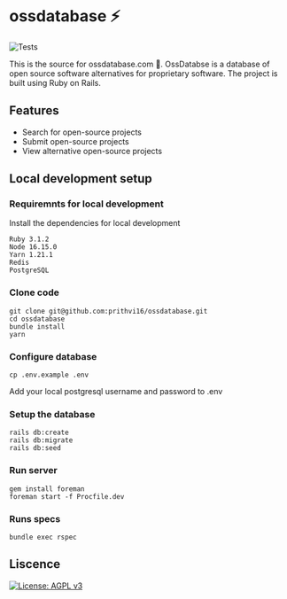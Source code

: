 # ossdatabase ⚡️

![Tests](https://github.com/prithvi16/ossdatabase/actions/workflows/workflow.yml/badge.svg)

This is the source for ossdatabase.com 🚀. OssDatabse is a database of open source software alternatives for proprietary software. The project is built using Ruby on Rails.

## Features

- Search for open-source projects
- Submit open-source projects
- View alternative open-source projects

## Local development setup

### Requiremnts for local development

Install the dependencies for local development

```
Ruby 3.1.2
Node 16.15.0
Yarn 1.21.1
Redis
PostgreSQL
```

### Clone code

```
git clone git@github.com:prithvi16/ossdatabase.git
cd ossdatabase
bundle install
yarn
```

### Configure database

```
cp .env.example .env
```

Add your local postgresql username and password to .env

### Setup the database

```
rails db:create
rails db:migrate
rails db:seed
```

### Run server

```
gem install foreman
foreman start -f Procfile.dev
```

### Runs specs

```
bundle exec rspec
```

## Liscence

[![License: AGPL v3](https://img.shields.io/badge/License-AGPL_v3-blue.svg)](https://www.gnu.org/licenses/agpl-3.0)
